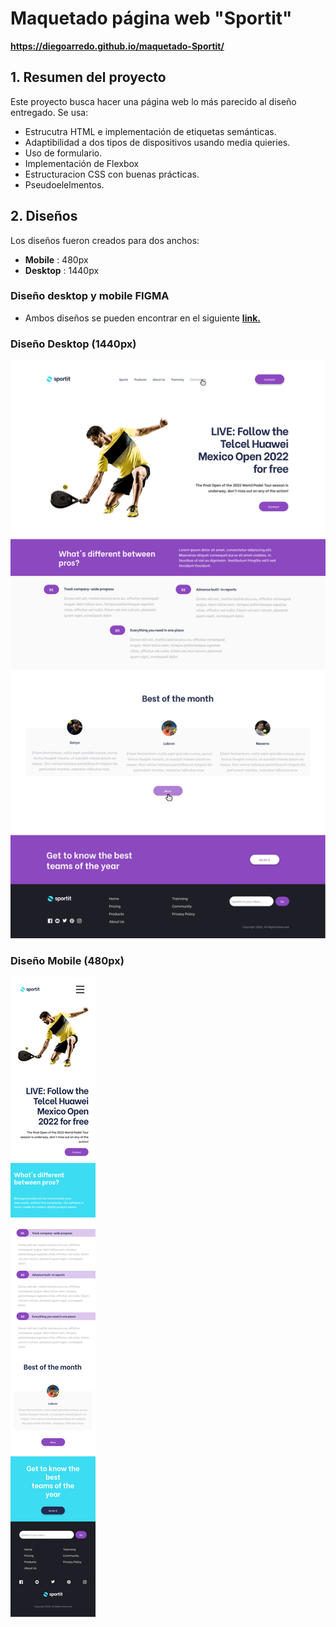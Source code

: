 # Maquetado página web "Sportit"
**https://diegoarredo.github.io/maquetado-Sportit/**
## 1. Resumen del proyecto
Este proyecto busca hacer una página web lo más parecido al diseño entregado. 
Se usa:
- Estrucutra HTML e implementación de etiquetas semánticas.
- Adaptibilidad a dos tipos de dispositivos usando media quieries.
- Uso de formulario.
- Implementación de Flexbox
- Estructuracion CSS con buenas prácticas.
- Pseudoelelmentos.


## 2. Diseños 
Los diseños fueron creados para dos anchos:
- **Mobile** : 480px
- **Desktop** : 1440px
### Diseño desktop y mobile FIGMA
- Ambos diseños se pueden encontrar en el siguiente 
**[link.](https://www.figma.com/file/xWPKOVj3MRZshDsCtlDzMv/Dise%C3%B1o-SPORTIT?node-id=0%3A1&t=mmMiyyRWyzNg8yuf-1)**

### Diseño Desktop (1440px)

![Diseño 1440px](Desktop.jpg)

### Diseño Mobile (480px)

![Diseño 480px](Mobile.jpg)